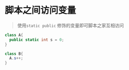 # 脚本之间访问变量

> 使用`static public` 修饰的变量即可脚本之家互相访问

```c#
class A{
  public static int s = 0;
}

class B{
  A.s++;
}
```
